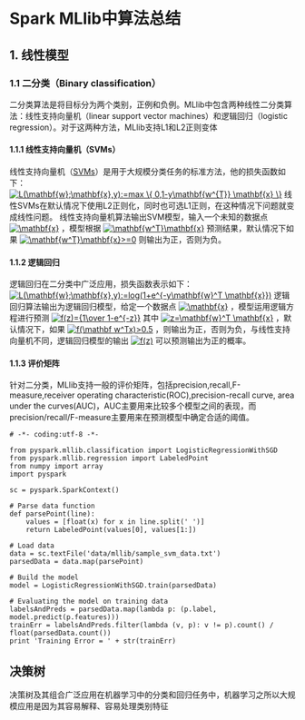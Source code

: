 # Spark MLlib中算法总结

## 1. 线性模型  
### 1.1 二分类（Binary classification）  
二分类算法是将目标分为两个类别，正例和负例。MLlib中包含两种线性二分类算法：线性支持向量机（linear support vector machines）和逻辑回归（logistic regression）。对于这两种方法，MLlib支持L1和L2正则变体  

#### 1.1.1 线性支持向量机（SVMs）  
线性支持向量机（[SVMs](https://en.wikipedia.org/wiki/Support_vector_machine#Linear_SVM)）是用于大规模分类任务的标准方法，他的损失函数如下：
<a href="https://www.codecogs.com/eqnedit.php?latex=L(\mathbf{w};\mathbf{x},y):=max&space;\{&space;0,1-y\mathbf{w^{T}}&space;\mathbf{x}&space;\}" target="_blank"><img src="https://latex.codecogs.com/gif.latex?L(\mathbf{w};\mathbf{x},y):=max&space;\{&space;0,1-y\mathbf{w^{T}}&space;\mathbf{x}&space;\}" title="L(\mathbf{w};\mathbf{x},y):=max \{ 0,1-y\mathbf{w^{T}} \mathbf{x} \}" /></a>
线性SVMs在默认情况下使用L2正则化，同时也可选L1正则，在这种情况下问题就变成线性问题。 
线性支持向量机算法输出SVM模型，输入一个未知的数据点
<a href="https://www.codecogs.com/eqnedit.php?latex=\mathbf{x}" target="_blank"><img src="https://latex.codecogs.com/gif.latex?\mathbf{x}" title="\mathbf{x}" /></a>
，模型根据
<a href="https://www.codecogs.com/eqnedit.php?latex=\mathbf{w^T}\mathbf{x}" target="_blank"><img src="https://latex.codecogs.com/gif.latex?\mathbf{w^T}\mathbf{x}" title="\mathbf{w^T}\mathbf{x}" /></a>
预测结果，默认情况下如果
<a href="https://www.codecogs.com/eqnedit.php?latex=\mathbf{w^T}\mathbf{x}>=0" target="_blank"><img src="https://latex.codecogs.com/gif.latex?\mathbf{w^T}\mathbf{x}>=0" title="\mathbf{w^T}\mathbf{x}>=0" /></a>
则输出为正，否则为负。

#### 1.1.2 逻辑回归
逻辑回归在二分类中广泛应用，损失函数表示如下：
<a href="https://www.codecogs.com/eqnedit.php?latex=L(\mathbf{w};\mathbf{x},y):=log(1&plus;e^{-y\mathbf{w}^T&space;\mathbf{x}})" target="_blank"><img src="https://latex.codecogs.com/gif.latex?L(\mathbf{w};\mathbf{x},y):=log(1&plus;e^{-y\mathbf{w}^T&space;\mathbf{x}})" title="L(\mathbf{w};\mathbf{x},y):=log(1+e^{-y\mathbf{w}^T \mathbf{x}})" /></a>
逻辑回归算法输出为逻辑回归模型，给定一个数据点
<a href="https://www.codecogs.com/eqnedit.php?latex=\mathbf{x}" target="_blank"><img src="https://latex.codecogs.com/gif.latex?\mathbf{x}" title="\mathbf{x}" /></a>
，模型运用逻辑方程进行预测
<a href="https://www.codecogs.com/eqnedit.php?latex=f(z)={1\over&space;1-e^{-z}}" target="_blank"><img src="https://latex.codecogs.com/gif.latex?f(z)={1\over&space;1-e^{-z}}" title="f(z)={1\over 1-e^{-z}}" /></a>
其中
<a href="https://www.codecogs.com/eqnedit.php?latex=z=\mathbf{w}^T&space;\mathbf{x}" target="_blank"><img src="https://latex.codecogs.com/gif.latex?z=\mathbf{w}^T&space;\mathbf{x}" title="z=\mathbf{w}^T \mathbf{x}" /></a>
，默认情况下，如果
<a href="https://www.codecogs.com/eqnedit.php?latex=f(\mathbf&space;w^Tx)>0.5" target="_blank"><img src="https://latex.codecogs.com/gif.latex?f(\mathbf&space;w^Tx)>0.5" title="f(\mathbf w^Tx)>0.5" /></a>
，则输出为正，否则为负，与线性支持向量机不同，逻辑回归模型的输出
<a href="https://www.codecogs.com/eqnedit.php?latex=f(z)" target="_blank"><img src="https://latex.codecogs.com/gif.latex?f(z)" title="f(z)" /></a>
可以预测输出为正的概率。

#### 1.1.3 评价矩阵
针对二分类，MLlib支持一般的评价矩阵，包括precision,recall,F-measure,receiver operating characteristic(ROC),precision-recall curve, area under the curves(AUC)，AUC主要用来比较多个模型之间的表现，而precision/recall/F-measure主要用来在预测模型中确定合适的阈值。

```
# -*- coding:utf-8 -*-

from pyspark.mllib.classification import LogisticRegressionWithSGD
from pyspark.mllib.regression import LabeledPoint
from numpy import array
import pyspark

sc = pyspark.SparkContext()

# Parse data function
def parsePoint(line):
    values = [float(x) for x in line.split(' ')]
    return LabeledPoint(values[0], values[1:])

# Load data
data = sc.textFile('data/mllib/sample_svm_data.txt')
parsedData = data.map(parsePoint)

# Build the model
model = LogisticRegressionWithSGD.train(parsedData)

# Evaluating the model on training data
labelsAndPreds = parsedData.map(lambda p: (p.label, model.predict(p.features)))
trainErr = labelsAndPreds.filter(lambda (v, p): v != p).count() / float(parsedData.count())
print 'Training Error = ' + str(trainErr)
```


## 决策树
决策树及其组合广泛应用在机器学习中的分类和回归任务中，机器学习之所以大规模应用是因为其容易解释、容易处理类别特征


